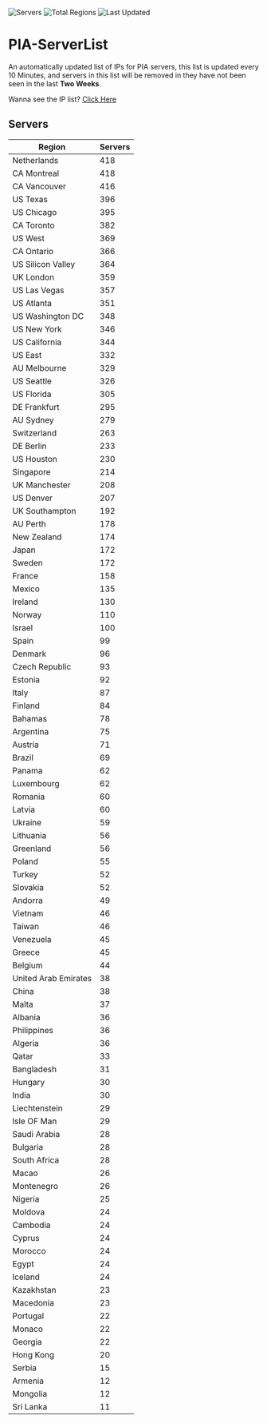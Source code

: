 ![Servers](https://img.shields.io/badge/Servers-12,954-darkgreen)
![Total Regions](https://img.shields.io/badge/Total_Regions-97-darkgreen)
![Last Updated](https://img.shields.io/badge/Last_Updated-April_29_2024_17:10_EDT-darkgreen)

# PIA-ServerList
An automatically updated list of IPs for PIA servers, this list is updated every 10 Minutes, and servers in this list will be removed in they have not been seen in the last **Two Weeks**.

Wanna see the IP list? [Click Here](./servers.json)

## Servers
| Region               | Servers |
|----------------------|---------|
| Netherlands | 418 |
| CA Montreal | 418 |
| CA Vancouver | 416 |
| US Texas | 396 |
| US Chicago | 395 |
| CA Toronto | 382 |
| US West | 369 |
| CA Ontario | 366 |
| US Silicon Valley | 364 |
| UK London | 359 |
| US Las Vegas | 357 |
| US Atlanta | 351 |
| US Washington DC | 348 |
| US New York | 346 |
| US California | 344 |
| US East | 332 |
| AU Melbourne | 329 |
| US Seattle | 326 |
| US Florida | 305 |
| DE Frankfurt | 295 |
| AU Sydney | 279 |
| Switzerland | 263 |
| DE Berlin | 233 |
| US Houston | 230 |
| Singapore | 214 |
| UK Manchester | 208 |
| US Denver | 207 |
| UK Southampton | 192 |
| AU Perth | 178 |
| New Zealand | 174 |
| Japan | 172 |
| Sweden | 172 |
| France | 158 |
| Mexico | 135 |
| Ireland | 130 |
| Norway | 110 |
| Israel | 100 |
| Spain | 99 |
| Denmark | 96 |
| Czech Republic | 93 |
| Estonia | 92 |
| Italy | 87 |
| Finland | 84 |
| Bahamas | 78 |
| Argentina | 75 |
| Austria | 71 |
| Brazil | 69 |
| Panama | 62 |
| Luxembourg | 62 |
| Romania | 60 |
| Latvia | 60 |
| Ukraine | 59 |
| Lithuania | 56 |
| Greenland | 56 |
| Poland | 55 |
| Turkey | 52 |
| Slovakia | 52 |
| Andorra | 49 |
| Vietnam | 46 |
| Taiwan | 46 |
| Venezuela | 45 |
| Greece | 45 |
| Belgium | 44 |
| United Arab Emirates | 38 |
| China | 38 |
| Malta | 37 |
| Albania | 36 |
| Philippines | 36 |
| Algeria | 36 |
| Qatar | 33 |
| Bangladesh | 31 |
| Hungary | 30 |
| India | 30 |
| Liechtenstein | 29 |
| Isle OF Man | 29 |
| Saudi Arabia | 28 |
| Bulgaria | 28 |
| South Africa | 28 |
| Macao | 26 |
| Montenegro | 26 |
| Nigeria | 25 |
| Moldova | 24 |
| Cambodia | 24 |
| Cyprus | 24 |
| Morocco | 24 |
| Egypt | 24 |
| Iceland | 24 |
| Kazakhstan | 23 |
| Macedonia | 23 |
| Portugal | 22 |
| Monaco | 22 |
| Georgia | 22 |
| Hong Kong | 20 |
| Serbia | 15 |
| Armenia | 12 |
| Mongolia | 12 |
| Sri Lanka | 11 |